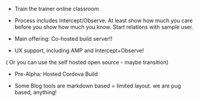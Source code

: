 
* Train the trainer online classroom


* Process includes Intercept/Observe. At least show how much you care before you show how much you know. Start relations with sample user.

* Main offering: Co-hosted build server!!


* UX support, including AMP and Intercept+Observe!

( Or you can use the self hosted open source - maybe transition)

* Pre-Alpha: Hosted Cordova Build

* Some Blog tools are markdown based = limited layout. we are pug based, anything!

